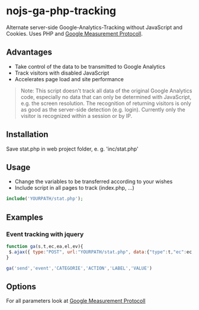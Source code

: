 # nojs-ga-php-tracking

Alternate server-side Google-Analytics-Tracking without JavaScript and Cookies.
Uses PHP and [Google Measurement Protocoll](https://developers.google.com/analytics/devguides/collection/protocol/v1/parameters).

## Advantages
- Take control of the data to be transmitted to Google Analytics
- Track visitors with disabled JavaScript
- Accelerates page load and site performance

> Note: This script doesn't track all data of the original Google Analytics code, especially no data that can only be determined with JavaScript, e.g. the screen resolution. The recognition of returning visitors is only as good as the server-side detection (e.g. login). Currently only the visitor is recognized within a session or by IP. 

## Installation

Save stat.php in web project folder, e. g. 'inc/stat.php'

## Usage

- Change the variables to be transferred according to your wishes
- Include script in all pages to track (index.php, ...)

```php
include('YOURPATH/stat.php');
```

## Examples

### Event tracking with jquery 

```js
function ga(s,t,ec,ea,el,ev){
 $.ajax({ type:"POST", url:"YOURPATH/stat.php", data:{"type":t,"ec":ec,"ea":ea,"el":el,"ev":ev} })
}

ga('send','event','CATEGORIE','ACTION','LABEL','VALUE')
```

## Options

For all parameters look at [Google Measurement Protocoll](https://developers.google.com/analytics/devguides/collection/protocol/v1/parameters) 
